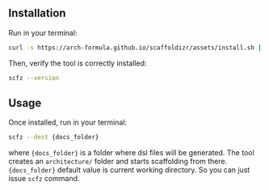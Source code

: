 
## Installation

Run in your terminal:

```bash
curl -s https://arch-formula.github.io/scaffoldizr/assets/install.sh | sh
```

Then, verify the tool is correctly installed:

```bash
scfz --version
```

## Usage

Once installed, run in your terminal:

```bash
scfz --dest {docs_folder}
```

where `{docs_folder}` is a folder where dsl files will be generated. The tool creates an `architecture/` folder and starts scaffolding from there. `{docs_folder}` default value is current working directory. So you can just issue `scfz` command.
